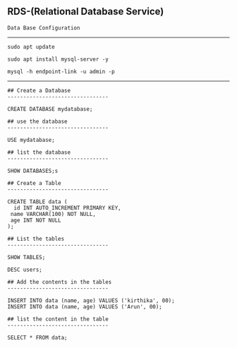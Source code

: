 ## RDS-(Relational Database Service)


	Data Base Configuration
-------------------------------------------------
```
sudo apt update

sudo apt install mysql-server -y
 
mysql -h endpoint-link -u admin -p
```

-----------------------------------------------------------


	## Create a Database 
	--------------------------------

	CREATE DATABASE mydatabase;

	## use the database 
	--------------------------------

	USE mydatabase;

	## list the database 
	--------------------------------

	SHOW DATABASES;s

	## Create a Table
	--------------------------------

	CREATE TABLE data (
  	  id INT AUTO_INCREMENT PRIMARY KEY,
   	 name VARCHAR(100) NOT NULL,
   	 age INT NOT NULL
	);

	## List the tables
	--------------------------------

	SHOW TABLES;

	DESC users;

	## Add the contents in the tables
	--------------------------------

	INSERT INTO data (name, age) VALUES ('kirthika', 00);
	INSERT INTO data (name, age) VALUES ('Arun', 00);

	## list the content in the table 
	--------------------------------

	SELECT * FROM data;
